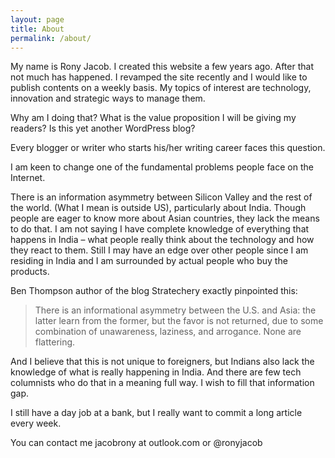 ```yaml
---
layout: page
title: About
permalink: /about/
---
```


My name is Rony Jacob. I created this website a few years ago. After that not much has happened. I revamped the site recently and I would like to publish contents on a weekly basis. My topics of interest are technology, innovation and strategic ways to manage them.

Why am I doing that? What is the value proposition I will be giving my readers? Is this yet another WordPress blog?

Every blogger or writer who starts his/her writing career faces this question.

I am keen to change one of the fundamental problems people face on the Internet.

There is an information asymmetry between Silicon Valley and the rest of the world. (What I mean is outside US), particularly about India. Though people are eager to know more about Asian countries, they lack the means to do that. I am not saying I have complete knowledge of everything that happens in India – what people really think about the technology and how they react to them. Still I may have an edge over other people since I am residing in India and I am surrounded by actual people who buy the products.

Ben Thompson author of the blog Stratechery exactly pinpointed this:

 > There is an informational asymmetry between the U.S. and Asia: the latter learn from the former, but the favor is not returned, due    to some combination of unawareness, laziness, and arrogance. None are flattering.

And I believe that this is not unique to foreigners, but Indians also lack the knowledge of what is really happening in India. And there are few tech columnists who do that in a meaning full way. I wish to fill that information gap.

I still have a day job at a bank, but I really want to commit a long article every week.

You can contact me jacobrony at outlook.com or @ronyjacob


